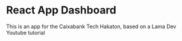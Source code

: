 # React App Dashboard

This is an app for the Caixabank Tech Hakaton,
based on a Lama Dev Youtube tutorial

